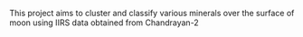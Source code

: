 This project aims to cluster and classify various minerals over the surface of moon using IIRS data obtained from Chandrayan-2
